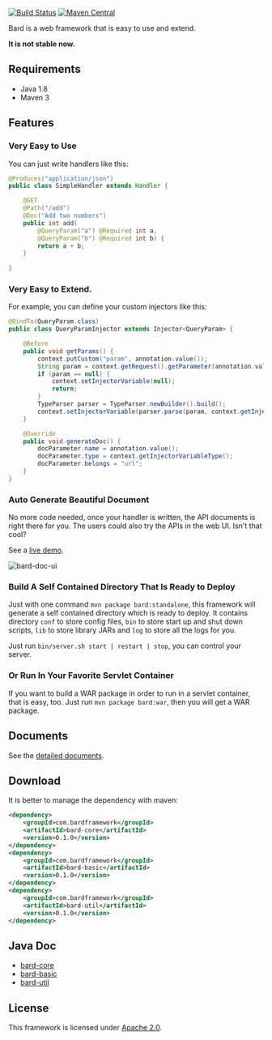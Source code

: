 [![Build Status](https://travis-ci.org/wb14123/bard.svg)](https://travis-ci.org/wb14123/bard)
[![Maven Central](https://maven-badges.herokuapp.com/maven-central/com.bardframework/bard/badge.svg)](http://search.maven.org/#search%7Cga%7C1%7Cg%3A%22com.bardframework%22)

Bard is a web framework that is easy to use and extend.

**It is not stable now.**

Requirements
---------------

* Java 1.8
* Maven 3

Features
---------------

### Very Easy to Use

You can just write handlers like this:

``` java
@Produces("application/json")
public class SimpleHandler extends Handler {

    @GET
    @Path("/add")
    @Doc("Add two numbers")
    public int add(
        @QueryParam("a") @Required int a,
        @QueryParam("b") @Required int b) {
        return a + b;
    }
    
}
```

### Very Easy to Extend.

For example, you can define your custom injectors like this:

``` java
@BindTo(QueryParam.class)
public class QueryParamInjector extends Injector<QueryParam> {

    @Before
    public void getParams() {
        context.putCustom("param", annotation.value());
        String param = context.getRequest().getParameter(annotation.value());
        if (param == null) {
            context.setInjectorVariable(null);
            return;
        }
        TypeParser parser = TypeParser.newBuilder().build();
        context.setInjectorVariable(parser.parse(param, context.getInjectorVariableType()));
    }

    @Override
    public void generateDoc() {
        docParameter.name = annotation.value();
        docParameter.type = context.getInjectorVariableType();
        docParameter.belongs = "url";
    }
}
```

### Auto Generate Beautiful Document

No more code needed, once your handler is written, the API documents is right there for you.
The users could also try the APIs in the web UI. Isn't that cool?

See a [live demo](http://doc-ui.bardframework.com/?host=http:%2F%2Flinode.binwang.me:8082).

![bard-doc-ui](https://cloud.githubusercontent.com/assets/1906051/5196278/42b7f008-7566-11e4-822b-24eb6e3cb744.gif)

### Build A Self Contained Directory That Is Ready to Deploy

Just with one command `mvn package bard:standalone`, this framework will generate a self contained directory
which is ready to deploy. It contains directory `conf` to store config files, `bin` to store start up and shut
down scripts, `lib` to store library JARs and `log` to store all the logs for you.

Just run `bin/server.sh start | restart | stop`, you can control your server.

### Or Run In Your Favorite Servlet Container

If you want to build a WAR package in order to run in a servlet container, that is easy, too.
Just run `mvn package bard:war`, then you will get a WAR package.

Documents
--------------

See the [detailed documents](https://github.com/wb14123/bard/wiki).

Download
-------------

It is better to manage the dependency with maven:

``` xml
<dependency>
    <groupId>com.bardframework</groupId>
    <artifactId>bard-core</artifactId>
    <version>0.1.0</version>
</dependency>
<dependency>
    <groupId>com.bardframework</groupId>
    <artifactId>bard-basic</artifactId>
    <version>0.1.0</version>
</dependency>
<dependency>
    <groupId>com.bardframework</groupId>
    <artifactId>bard-util</artifactId>
    <version>0.1.0</version>
</dependency>
```

Java Doc
--------------

+ [bard-core](http://jenkins.bardframework.com/job/Bard%20Framework%20Javadoc%200.1/com.bardframework$bard-core/javadoc/)
+ [bard-basic](http://jenkins.bardframework.com/job/Bard%20Framework%20Javadoc%200.1/com.bardframework$bard-basic/javadoc/)
+ [bard-util](http://jenkins.bardframework.com/job/Bard%20Framework%20Javadoc%200.1/com.bardframework$bard-util/javadoc/)

License
--------------

This framework is licensed under [Apache 2.0](http://www.apache.org/licenses/LICENSE-2.0.txt).



